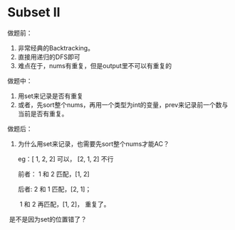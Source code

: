 # Subset II

做题前：

1. 非常经典的Backtracking。
2. 直接用递归的DFS即可
3. 难点在于，nums有重复，但是output里不可以有重复的



做题中：

1. 用set来记录是否有重复
2. 或者，先sort整个nums，再用一个类型为int的变量，prev来记录前一个数与当前是否有重复。



做题后：

1. 为什么用set来记录，也需要先sort整个nums才能AC？

   eg：[ 1, 2, 2] 可以，  [2, 1, 2] 不行

   前者： 1 和 2 匹配，[1, 2]

   后者:    2 和 1 匹配，[2, 1]；

   ​			1 和 2 再匹配，[1, 2]， 重复了。

​      是不是因为set的位置错了？